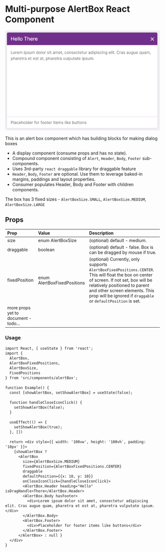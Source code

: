 # Multi-purpose AlertBox React Component

![Alert Popup / Dialog](./img/alert-popup.png)

This is an alert box component which has building blocks for making dialog boxes 
* A display component (consume props and has no state). 
* Compound component consisting of `Alert`, `Header`, `Body`, `Footer` sub-components.
* Uses 3rd-party `react draggable` library for draggable feature
* `Header`, `Body`, `Footer` are optional. Use them to leverage baked-in margins, paddings and layout properties.
* Consumer populates Header, Body and Footer with children components.

The box has 3 fixed sizes - `AlertBoxSize.SMALL`, `AlertBoxSize.MEDIUM`, `AlertBoxSize.LARGE`



## Props

| Prop              | Value                       | Description |
| :---              | :----                      | :----      |
| size              | enum AlertBoxSize           | (optional) default - medium. 
| draggable         | boolean                     | (optional) default - false. Box is can be dragged by mouse if true.
| fixedPosition     | enum AlertBoxFixedPositions | (optional) Currently, only supports  `AlertBoxFixedPositions.CENTER`. This will float the box on center of screen. If not set, box will be relatively positioned to parent and other screen elements. This prop will be ignored if `draggable` or `defaultPosition` is set.
| more props yet to document - todo...  |        | 

### Usage

```
import React, { useState } from 'react';
import {
  AlertBox,
  AlertBoxFixedPositions,
  AlertBoxSize,
  FixedPositions
} from 'src/components/alertBox';

function Example() {
  const [showAlertBox, setShowAlertBox] = useState(false);

  function handleCloseIconClick() {
    setShowAlertBox(false);
  }

  useEffect(() => {
    setShowAlertBox(true);
  }, [])

  return <div style={{ width: '100vw', height: '100vh`, padding: '10px' }}>
    {showAlertBox ? 
      <AlertBox
        size={AlertBoxSize.MEDIUM}
        fixedPosition={AlertBoxFixedPositions.CENTER}
        draggable
        defaultPosition={{x: 10, y: 10}}
        onCloseIconClick={handleCloseIconClick}>
        <AlertBox.Header heading="Hello" isDragHandle>There</AlertBox.Header>
        <AlertBox.Body hasFooter>
          <div>Lorem ipsum dolor sit amet, consectetur adipiscing elit. Cras augue quam, pharetra et est at, pharetra vulputate ipsum. </div>
        </AlertBox.Body>
        <AlertBox.Footer>
          <div>Placeholder for footer items like buttons</div>
        </AlertBox.Footer>
      </AlertBox> : null }
  </div>
}

```